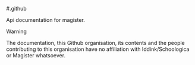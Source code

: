 #.github

Api documentation for magister.

> [!WARNING]
> The documentation, this Github organisation, its contents and the people contributing to this organisation have no affiliation with Iddink/Schoologica or Magister whatsoever.
